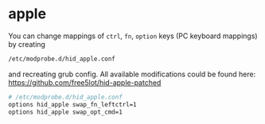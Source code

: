 
# apple

You can change mappings of `ctrl`, `fn`, `option` keys (PC keyboard mappings) by creating 

```bash
/etc/modprobe.d/hid_apple.conf
```

and recreating grub config. All available modifications could be found here: https://github.com/free5lot/hid-apple-patched


```bash
# /etc/modprobe.d/hid_apple.conf
options hid_apple swap_fn_leftctrl=1
options hid_apple swap_opt_cmd=1
```